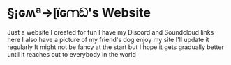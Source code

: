 # §¡ɢʍª→ɭïɢ⩋ඞ's Website
 Just a website I created for fun
I have my Discord and Soundcloud links here
I also have a picture of my friend's dog
enjoy my site
 I'll update it regularly
 It might not be fancy at the start 
 but
 I hope it gets gradually better until it reaches out to everybody in the world
 